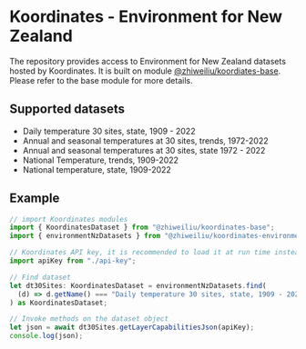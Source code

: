 # Koordinates - Environment for New Zealand

The repository provides access to Environment for New Zealand datasets hosted by Koordinates. It is built on module [@zhiweiliu/koordiates-base](https://www.npmjs.com/package/@zhiweiliu/koordinates-base). Please refer to the base module for more details.

## Supported datasets

- Daily temperature 30 sites, state, 1909 - 2022
- Annual and seasonal temperatures at 30 sites, trends, 1972-2022
- Annual and seasonal temperatures at 30 sites, state 1972 - 2022
- National Temperature, trends, 1909-2022
- National temperature, state, 1909-2022

## Example

```typescript
// import Koordinates modules
import { KoordinatesDataset } from "@zhiweiliu/koordinates-base";
import { environmentNzDatasets } from "@zhiweiliu/koordinates-environment-nz";

// Koordinates API key, it is recommended to load it at run time instead of hard-coding it in a file
import apiKey from "./api-key";

// Find dataset
let dt30Sites: KoordinatesDataset = environmentNzDatasets.find(
  (d) => d.getName() === "Daily temperature 30 sites, state, 1909 - 2022"
) as KoordinatesDataset;

// Invoke methods on the dataset object
let json = await dt30Sites.getLayerCapabilitiesJson(apiKey);
console.log(json);
```
